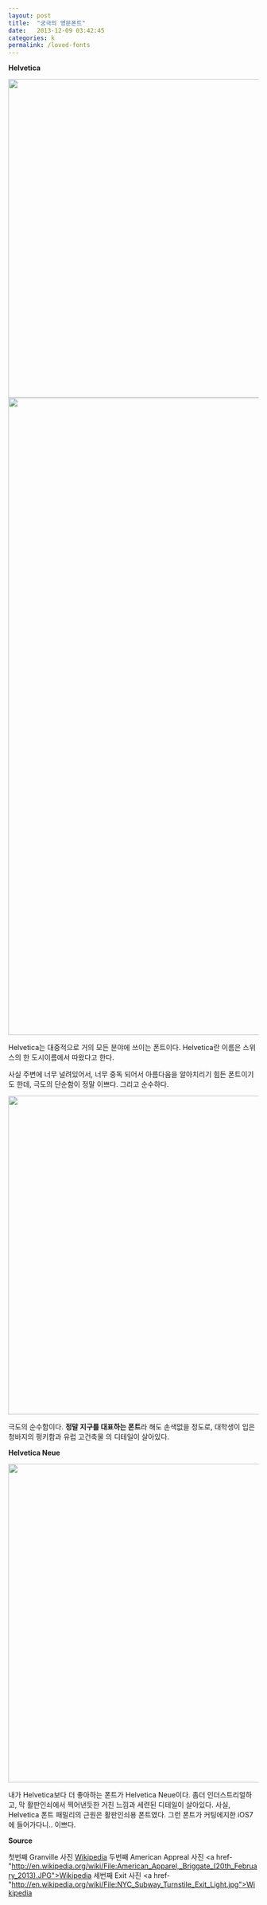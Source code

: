 ```yaml
---
layout: post
title:  "궁극의 영문폰트"
date:   2013-12-09 03:42:45
categories: k
permalink: /loved-fonts
---
```


**Helvetica**

<img src="http://farm8.staticflickr.com/7308/11274951914_2f20cbb16d_o.jpg" width="640" style="margin: 0 auto;">

<img src="http://farm4.staticflickr.com/3749/11275096634_b32f40023a_o.jpg" width="1280">

Helvetica는 대중적으로 거의 모든 분야에 쓰이는 폰트이다. Helvetica란 이름은 스위스의 한 도시이름에서 따왔다고 한다.

사실 주변에 너무 널려있어서, 너무 중독 되어서 아름다움을 알아치리기 힘든 폰트이기도 한데, 극도의 단순함이 정말 이쁘다. 
그리고 순수하다.

<img src="http://farm4.staticflickr.com/3749/11275096634_179e647516_z.jpg" width="640" style="margin: 0 auto;">

극도의 순수함이다. **정말 지구를 대표하는 폰트**라 해도 손색없을 정도로, 대학생이 입은 청바지의 펑키함과 유럽 고건축물 
의 디테일이 살아있다.

**Helvetica Neue**

<img src="http://farm8.staticflickr.com/7452/11274685415_ec4317d496_o.jpg" width="640" style="margin: 0 auto;">

내가 Helvetica보다 더 좋아하는 폰트가 Helvetica Neue이다. 좀더 인더스트리얼하고, 막 활판인쇠에서 찍어낸듯한 거친 느낌과
세련된 디테일이 살아있다. 사실, Helvetica 폰트 패밀리의 근원은 활판인쇠용 폰트였다. 그런 폰트가 커팅에지한 iOS7에 들어가다니.. 이쁘다.



**Source**

첫번째 Granville 사진 <a href="http://en.wikipedia.org/wiki/File:Granville_CTA_sign.jpg">Wikipedia</a>
두번째 American Appreal 사진 <a href-"http://en.wikipedia.org/wiki/File:American_Apparel,_Briggate_(20th_February_2013).JPG">Wikipedia</a>
세번째 Exit 사진 <a href-"http://en.wikipedia.org/wiki/File:NYC_Subway_Turnstile_Exit_Light.jpg">Wikipedia</a>
